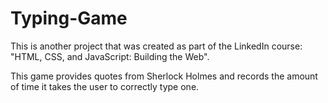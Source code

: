 # Typing-Game
This is another project that was created as part of the LinkedIn course: "HTML, CSS, and JavaScript: Building the Web". 

This game provides quotes from Sherlock Holmes and records the amount of time it takes the user to correctly type one. 

